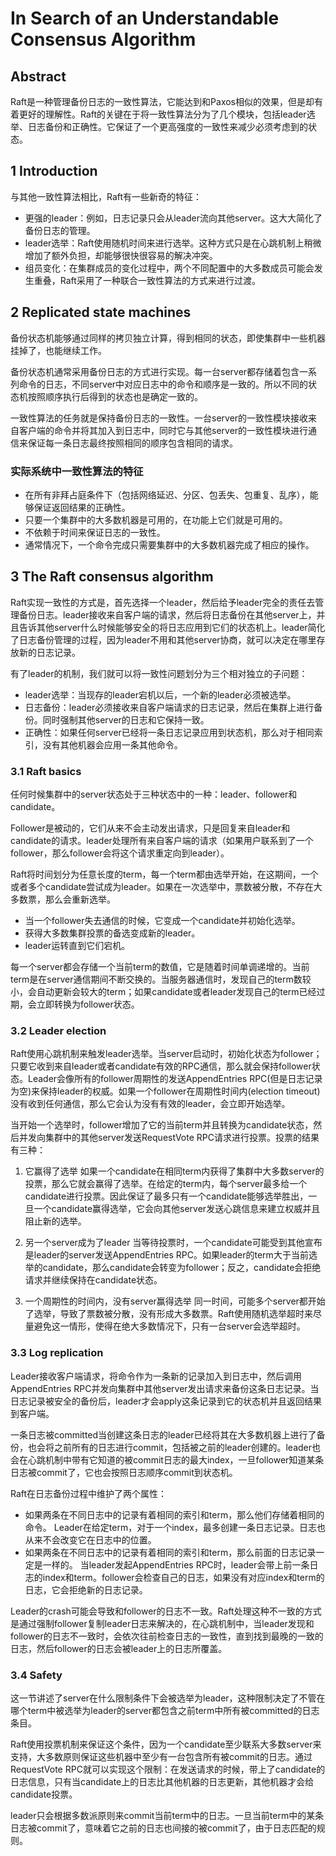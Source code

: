 # In Search of an Understandable Consensus Algorithm

## Abstract
Raft是一种管理备份日志的一致性算法，它能达到和Paxos相似的效果，但是却有着更好的理解性。Raft的关键在于将一致性算法分为了几个模块，包括leader选举、日志备份和正确性。它保证了一个更高强度的一致性来减少必须考虑到的状态。

## 1 Introduction
与其他一致性算法相比，Raft有一些新奇的特征：
- 更强的leader：例如，日志记录只会从leader流向其他server。这大大简化了备份日志的管理。
- leader选举：Raft使用随机时间来进行选举。这种方式只是在心跳机制上稍微增加了额外负担，却能够很快很容易的解决冲突。
- 组员变化：在集群成员的变化过程中，两个不同配置中的大多数成员可能会发生重叠，Raft采用了一种联合一致性算法的方式来进行过渡。

## 2 Replicated state machines
备份状态机能够通过同样的拷贝独立计算，得到相同的状态，即使集群中一些机器挂掉了，也能继续工作。

备份状态机通常采用备份日志的方式进行实现。每一台server都存储着包含一系列命令的日志，不同server中对应日志中的命令和顺序是一致的。所以不同的状态机按照顺序执行后得到的状态也是确定一致的。

一致性算法的任务就是保持备份日志的一致性。一台server的一致性模块接收来自客户端的命令并将其加入到日志中，同时它与其他server的一致性模块进行通信来保证每一条日志最终按照相同的顺序包含相同的请求。

### 实际系统中一致性算法的特征
- 在所有非拜占庭条件下（包括网络延迟、分区、包丢失、包重复、乱序），能够保证返回结果的正确性。
- 只要一个集群中的大多数机器是可用的，在功能上它们就是可用的。
- 不依赖于时间来保证日志的一致性。
- 通常情况下，一个命令完成只需要集群中的大多数机器完成了相应的操作。

## 3 The Raft consensus algorithm
Raft实现一致性的方式是，首先选择一个leader，然后给予leader完全的责任去管理备份日志。leader接收来自客户端的请求，然后将日志备份在其他server上，并且告诉其他server什么时候能够安全的将日志应用到它们的状态机上。leader简化了日志备份管理的过程，因为leader不用和其他server协商，就可以决定在哪里存放新的日志记录。

有了leader的机制，我们就可以将一致性问题划分为三个相对独立的子问题：
- leader选举：当现存的leader宕机以后，一个新的leader必须被选举。
- 日志备份：leader必须接收来自客户端请求的日志记录，然后在集群上进行备份。同时强制其他server的日志和它保持一致。
- 正确性：如果任何server已经将一条日志记录应用到状态机，那么对于相同索引，没有其他机器会应用一条其他命令。

### 3.1 Raft basics
任何时候集群中的server状态处于三种状态中的一种：leader、follower和candidate。

Follower是被动的，它们从来不会主动发出请求，只是回复来自leader和candidate的请求。leader处理所有来自客户端的请求（如果用户联系到了一个follower，那么follower会将这个请求重定向到leader）。

Raft将时间划分为任意长度的term，每一个term都由选举开始，在这期间，一个或者多个candidate尝试成为leader。如果在一次选举中，票数被分散，不存在大多数票，那么会重新选举。
- 当一个follower失去通信的时候，它变成一个candidate并初始化选举。
- 获得大多数集群投票的备选变成新的leader。
- leader运转直到它们宕机。

每一个server都会存储一个当前term的数值，它是随着时间单调递增的。当前term是在server通信期间不断交换的。当服务器通信时，发现自己的term数较小，会自动更新会较大的term；如果candidate或者leader发现自己的term已经过期，会立即转换为follower状态。

### 3.2 Leader election
Raft使用心跳机制来触发leader选举。当server启动时，初始化状态为follower；只要它收到来自leader或者candidate有效的RPC通信，那么就会保持follower状态。Leader会像所有的follower周期性的发送AppendEntries RPC(但是日志记录为空)来保持leader的权威。如果一个follower在周期性时间内(election timeout)没有收到任何通信，那么它会认为没有有效的leader，会立即开始选举。

当开始一个选举时，follower增加了它的当前term并且转换为candidate状态，然后并发向集群中的其他server发送RequestVote RPC请求进行投票。投票的结果有三种：
1. 它赢得了选举
   如果一个candidate在相同term内获得了集群中大多数server的投票，那么它就会赢得了选举。在给定的term内，每个server最多给一个candidate进行投票。因此保证了最多只有一个candidate能够选举胜出，一旦一个candidate赢得选举，它会向其他server发送心跳信息来建立权威并且阻止新的选举。

2. 另一个server成为了leader
   当等待投票时，一个candidate可能受到其他宣布是leader的server发送AppendEntries RPC。如果leader的term大于当前选举的candidate，那么candidate会转变为follower；反之，candidate会拒绝请求并继续保持在candidate状态。

3. 一个周期性的时间内，没有server赢得选举
   同一时间，可能多个server都开始了选举，导致了票数被分散，没有形成大多数票。Raft使用随机选举超时来尽量避免这一情形，使得在绝大多数情况下，只有一台server会选举超时。

### 3.3 Log replication
Leader接收客户端请求，将命令作为一条新的记录加入到日志中，然后调用AppendEntries RPC并发向集群中其他server发出请求来备份这条日志记录。当日志记录被安全的备份后，leader才会apply这条记录到它的状态机并且返回结果到客户端。

一条日志被committed当创建这条日志的leader已经将其在大多数机器上进行了备份，也会将之前所有的日志进行commit，包括被之前的leader创建的。leader也会在心跳机制中带有它知道的被commit日志的最大index，一旦follower知道某条日志被commit了，它也会按照日志顺序commit到状态机。

Raft在日志备份过程中维护了两个属性：
- 如果两条在不同日志中的记录有着相同的索引和term，那么他们存储着相同的命令。
  Leader在给定term，对于一个index，最多创建一条日志记录。日志也从来不会改变它在日志中的位置。
- 如果两条在不同日志中的记录有着相同的索引和term，那么前面的日志记录一定是一样的。
  当leader发起AppendEntries RPC时，leader会带上前一条日志的index和term。follower会检查自己的日志，如果没有对应index和term的日志，它会拒绝新的日志记录。

Leader的crash可能会导致和follower的日志不一致。Raft处理这种不一致的方式是通过强制follower复制leader日志来解决的，在心跳机制中，当leader发现和follower的日志不一致时，会依次往前检查日志的一致性，直到找到最晚的一致的日志，然后follower的日志会被leader上的日志所覆盖。

### 3.4 Safety
这一节讲述了server在什么限制条件下会被选举为leader，这种限制决定了不管在哪个term中被选举为leader的server都包含之前term中所有被committed的日志条目。

Raft使用投票机制来保证这个条件，因为一个candidate至少联系大多数server来支持，大多数原则保证这些机器中至少有一台包含所有被commit的日志。通过RequestVote RPC就可以实现这个限制：在发送请求的时候，带上了candidate的日志信息，只有当candidate上的日志比其他机器的日志更新，其他机器才会给candidate投票。

leader只会根据多数派原则来commit当前term中的日志。一旦当前term中的某条日志被commit了，意味着它之前的日志也间接的被commit了，由于日志匹配的规则。
